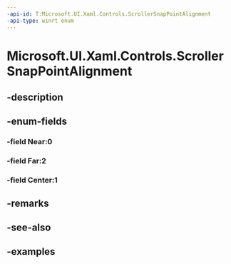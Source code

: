 ```yaml
---
-api-id: T:Microsoft.UI.Xaml.Controls.ScrollerSnapPointAlignment
-api-type: winrt enum
---
```


<!-- Enumeration syntax.
public enum ScrollerSnapPointAlignment : int 
-->

# Microsoft.UI.Xaml.Controls.ScrollerSnapPointAlignment

## -description

## -enum-fields
### -field Near:0

### -field Far:2

### -field Center:1

## -remarks

## -see-also

## -examples

